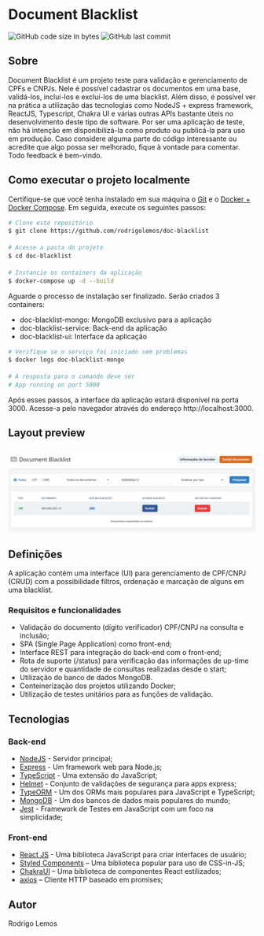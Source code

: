 # Document Blacklist
<p>
  <img alt="GitHub code size in bytes" src="https://img.shields.io/github/languages/code-size/rodrigolemos/doc-blacklist">
  <img alt="GitHub last commit" src="https://img.shields.io/github/last-commit/rodrigolemos/doc-blacklist">
</p>

## Sobre

Document Blacklist é um projeto teste para validação e gerenciamento de CPFs e CNPJs. Nele é possível cadastrar os documentos em uma base, validá-los, incluí-los e excluí-los de uma blacklist. Além disso, é possível ver na prática a utilização das tecnologias como NodeJS + express framework, ReactJS, Typescript, Chakra UI e várias outras APIs bastante úteis no desenvolvimento deste tipo de software. Por ser uma aplicação de teste, não há intenção em disponibilizá-la como produto ou publicá-la para uso em produção. Caso considere alguma parte do código interessante ou acredite que algo possa ser melhorado, fique à vontade para comentar. Todo feedback é bem-vindo.

## Como executar o projeto localmente

Certifique-se que você tenha instalado em sua máquina o [Git](https://git-scm.com) e o [Docker + Docker Compose](https://www.docker.com/). Em seguida, execute os seguintes passos:

```bash
# Clone este repositório
$ git clone https://github.com/rodrigolemos/doc-blacklist

# Acesse a pasta do projeto
$ cd doc-blacklist

# Instancie os containers da aplicação
$ docker-compose up -d --build
```

Aguarde o processo de instalação ser finalizado. Serão criados 3 containers:
- doc-blacklist-mongo: MongoDB exclusivo para a aplicação
- doc-blacklist-service: Back-end da aplicação
- doc-blacklist-ui: Interface da aplicação

```bash
# Verifique se o serviço foi iniciado sem problemas
$ docker logs doc-blacklist-mongo

# A resposta para o comando deve ser
# App running on port 5000
```

Após esses passos, a interface da aplicação estará disponível na porta 3000. Acesse-a pelo navegador através do endereço http://localhost:3000.

## Layout preview

<p align="left">
  <img alt="Principal" src="https://github.com/rodrigolemos/doc-blacklist/blob/main/ui/public/assets/doc-blacklist-preview.JPG" style="width: 1100px; margin-top: 10px; margin-right: 5px;">
</p>

## Definições

A aplicação contém uma interface (UI) para gerenciamento de CPF/CNPJ (CRUD) com a possibilidade filtros, ordenação e marcação de alguns em uma blacklist.

### Requisitos e funcionalidades

- Validação do documento (dígito verificador) CPF/CNPJ na consulta e inclusão;
- SPA (Single Page Application) como front-end;
- Interface REST para integração do back-end com o front-end;
- Rota de suporte (/status) para verificação das informações de up-time do servidor e quantidade de consultas realizadas desde o start;
- Utilização do banco de dados MongoDB.
- Conteinerização dos projetos utilizando Docker;
- Utilização de testes unitários para as funções de validação.

## Tecnologias

### Back-end

- [NodeJS](https://nodejs.org/en/) - Servidor principal;
- [Express](https://expressjs.com/) - Um framework web para Node.js;
- [TypeScript](https://www.typescriptlang.org/) - Uma extensão do JavaScript;
- [Helmet](https://helmetjs.github.io/) - Conjunto de validações de segurança para apps express;
- [TypeORM](https://typeorm.io/) - Um dos ORMs mais populares para JavaScript e TypeScript;
- [MongoDB](https://www.mongodb.com/) - Um dos bancos de dados mais populares do mundo;
- [Jest](https://jestjs.io/) - Framework de Testes em JavaScript com um foco na simplicidade;

### Front-end

- [React JS](https://reactjs.org/) - Uma biblioteca JavaScript para criar interfaces de usuário;
- [Styled Components](https://styled-components.com/) – Uma biblioteca popular para uso de CSS-in-JS;
- [ChakraUI](https://chakra-ui.com/) – Uma biblioteca de componentes React estilizados;
- [axios](https://github.com/axios/axios) – Cliente HTTP baseado em promises;

## Autor

Rodrigo Lemos